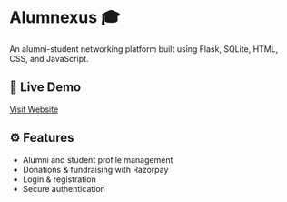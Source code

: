 # Alumnexus 🎓

An alumni-student networking platform built using Flask, SQLite, HTML, CSS, and JavaScript.

## 🔗 Live Demo

[Visit Website](https://alumnexus.onrender.com)

## ⚙️ Features

- Alumni and student profile management
- Donations & fundraising with Razorpay
- Login & registration
- Secure authentication
